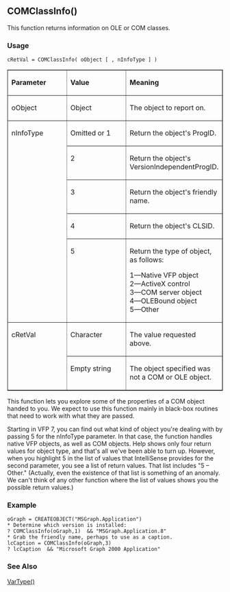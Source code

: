 ## COMClassInfo()

This function returns information on OLE or COM classes.

### Usage

```foxpro
cRetVal = COMClassInfo( oObject [ , nInfoType ] )
```
<table border cellspacing=0 cellpadding=0 width=100%>
<tr>
  <td width=32% valign=top>
  <p><b>Parameter</b></p>
  </td>
  <td width=23% valign=top>
  <p><b>Value</b></p>
  </td>
  <td width=45% valign=top>
  <p><b>Meaning</b></p>
  </td>
 </tr>
<tr>
  <td width=32% valign=top>
  <p>oObject</p>
  </td>
  <td width=23% valign=top>
  <p>Object</p>
  </td>
  <td width=45% valign=top>
  <p>The object to report on.</p>
  </td>
 </tr>
<tr>
  <td width=32% rowspan=5 valign=top>
  <p>nInfoType</p>
  </td>
  <td width=23% valign=top>
  <p>Omitted or 1</p>
  </td>
  <td width=45% valign=top>
  <p>Return the object's ProgID.</p>
  </td>
 </tr>
<tr>
  <td width=33% valign=top>
  <p>2</p>
  </td>
  <td width=67% valign=top>
  <p>Return the object's VersionIndependentProgID.</p>
  </td>
 </tr>
<tr>
  <td width=33% valign=top>
  <p>3</p>
  </td>
  <td width=67% valign=top>
  <p>Return the object's friendly name.</p>
  </td>
 </tr>
<tr>
  <td width=33% valign=top>
  <p>4</p>
  </td>
  <td width=67% valign=top>
  <p>Return the object's CLSID.</p>
  </td>
 </tr>
<tr>
  <td width=33% valign=top>
  <p>5</p>
  </td>
  <td width=67% valign=top>
  <p>Return the type of object, as follows:</p>
  <p>1&mdash;Native VFP object<br> 2&mdash;ActiveX control<br> 3&mdash;COM server object<br> 4&mdash;OLEBound object<br> 5&mdash;Other</p>
  </td>
 </tr>
<tr>
  <td width=32% rowspan=2 valign=top>
  <p>cRetVal</p>
  </td>
  <td width=23% valign=top>
  <p>Character</p>
  </td>
  <td width=45% valign=top>
  <p>The value requested above.</p>
  </td>
 </tr>
<tr>
  <td width=33% valign=top>
  <p>Empty string </p>
  </td>
  <td width=67% valign=top>
  <p>The object specified was not a COM or OLE object.</p>
  </td>
 </tr>
</table>

This function lets you explore some of the properties of a COM object handed to you. We expect to use this function mainly in black-box routines that need to work with what they are passed.

Starting in VFP 7, you can find out what kind of object you're dealing with by passing 5 for the nInfoType parameter. In that case, the function handles native VFP objects, as well as COM objects. Help shows only four return values for object type, and that's all we've been able to turn up. However, when you highlight 5 in the list of values that IntelliSense provides for the second parameter, you see a list of return values. That list includes "5 &ndash; Other." (Actually, even the existence of that list is something of an anomaly. We can't think of any other function where the list of values shows you the possible return values.)

### Example

```foxpro
oGraph = CREATEOBJECT("MSGraph.Application")
* Determine which version is installed:
? COMClassInfo(oGraph,1)  && "MSGraph.Application.8"
* Grab the friendly name, perhaps to use as a caption.
lcCaption = COMClassInfo(oGraph,3)
? lcCaption  && "Microsoft Graph 2000 Application"
```
### See Also

[VarType()](s4g027.md)